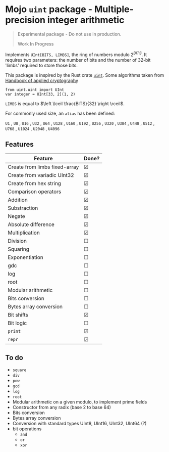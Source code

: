 # Mojo `uint` package - Multiple-precision integer arithmetic

> Experimental package - Do not use in production.
>
> Work In Progress

Implements `UInt[BITS, LIMBS]`, the ring of numbers modulo $2^{BITS}$.
It requires two parameters: the number of bits and
the number of 32-bit 'limbs' required to store those bits.

This package is inspired by the Rust crate [`uint`](https://github.com/recmo/uint/tree/main).
Some algorithms taken from [Handbook of applied cryptography](https://cacr.uwaterloo.ca/hac/about/chap14.pdf)

```mojo
from uint.uint import UInt
var integer = UInt[33, 2](1, 2)
```

`LIMBS` is equal to $\left \lceil \frac{BITS}{32} \right \rceil$.

For commonly used size, an `alias` has been defined:

`U1` , `U8` , `U16` , `U32` ,
`U64` , `U128` , `U160` , `U192` ,
`U256` , `U320` , `U384` , `U448` ,
`U512` , `U768` , `U1024` , `U2048` ,
`U4096`

## Features

| Feature                       | Done?   |
| ----------------------------- | ------- |
| Create from limbs fixed-array | &#9745; |
| Create from variadic UInt32   | &#9745; |
| Create from hex string        | &#9745; |
| Comparison operators          | &#9745; |
| Addition                      | &#9745; |
| Substraction                  | &#9745; |
| Negate                        | &#9745; |
| Absolute difference           | &#9745; |
| Multiplication                | &#9745; |
| Division                      | &#9744; |
| Squaring                      | &#9744; |
| Exponentiation                | &#9744; |
| gdc                           | &#9744; |
| log                           | &#9744; |
| root                          | &#9744; |
| Modular arithmetic            | &#9744; |
| Bits conversion               | &#9744; |
| Bytes array conversion        | &#9744; |
| Bit shifts                    | &#9745; |
| Bit logic                     | &#9744; |
| `print`                       | &#9745; |
| `repr`                        | &#9745; |

## To do

- `square`
- `div`
- `pow`
- `gcd`
- `log`
- `root`
- Modular arithmetic on a given modulo, to implement prime fields
- Constructor from any radix (base 2 to base 64)
- Bits conversion
- Bytes array conversion
- Conversion with standard types UInt8, UInt16, UInt32, UInt64 (?)
- bit operations
  - `and`
  - `or`
  - `xor`
